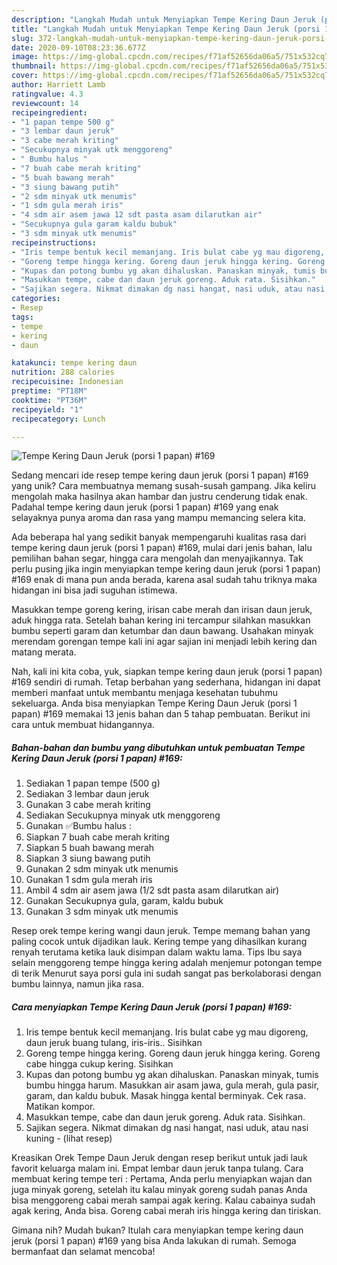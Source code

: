 ```yaml
---
description: "Langkah Mudah untuk Menyiapkan Tempe Kering Daun Jeruk (porsi 1 papan) #169 yang Sempurna"
title: "Langkah Mudah untuk Menyiapkan Tempe Kering Daun Jeruk (porsi 1 papan) #169 yang Sempurna"
slug: 372-langkah-mudah-untuk-menyiapkan-tempe-kering-daun-jeruk-porsi-1-papan-169-yang-sempurna
date: 2020-09-10T08:23:36.677Z
image: https://img-global.cpcdn.com/recipes/f71af52656da06a5/751x532cq70/tempe-kering-daun-jeruk-porsi-1-papan-169-foto-resep-utama.jpg
thumbnail: https://img-global.cpcdn.com/recipes/f71af52656da06a5/751x532cq70/tempe-kering-daun-jeruk-porsi-1-papan-169-foto-resep-utama.jpg
cover: https://img-global.cpcdn.com/recipes/f71af52656da06a5/751x532cq70/tempe-kering-daun-jeruk-porsi-1-papan-169-foto-resep-utama.jpg
author: Harriett Lamb
ratingvalue: 4.3
reviewcount: 14
recipeingredient:
- "1 papan tempe 500 g"
- "3 lembar daun jeruk"
- "3 cabe merah kriting"
- "Secukupnya minyak utk menggoreng"
- " Bumbu halus "
- "7 buah cabe merah kriting"
- "5 buah bawang merah"
- "3 siung bawang putih"
- "2 sdm minyak utk menumis"
- "1 sdm gula merah iris"
- "4 sdm air asem jawa 12 sdt pasta asam dilarutkan air"
- "Secukupnya gula garam kaldu bubuk"
- "3 sdm minyak utk menumis"
recipeinstructions:
- "Iris tempe bentuk kecil memanjang. Iris bulat cabe yg mau digoreng, daun jeruk buang tulang, iris-iris.. Sisihkan"
- "Goreng tempe hingga kering. Goreng daun jeruk hingga kering. Goreng cabe hingga cukup kering. Sisihkan"
- "Kupas dan potong bumbu yg akan dihaluskan. Panaskan minyak, tumis bumbu hingga harum. Masukkan air asam jawa, gula merah, gula pasir, garam, dan kaldu bubuk. Masak hingga kental berminyak. Cek rasa. Matikan kompor."
- "Masukkan tempe, cabe dan daun jeruk goreng. Aduk rata. Sisihkan."
- "Sajikan segera. Nikmat dimakan dg nasi hangat, nasi uduk, atau nasi kuning             (lihat resep)"
categories:
- Resep
tags:
- tempe
- kering
- daun

katakunci: tempe kering daun 
nutrition: 288 calories
recipecuisine: Indonesian
preptime: "PT18M"
cooktime: "PT36M"
recipeyield: "1"
recipecategory: Lunch

---
```



![Tempe Kering Daun Jeruk (porsi 1 papan) #169](https://img-global.cpcdn.com/recipes/f71af52656da06a5/751x532cq70/tempe-kering-daun-jeruk-porsi-1-papan-169-foto-resep-utama.jpg)

Sedang mencari ide resep tempe kering daun jeruk (porsi 1 papan) #169 yang unik? Cara membuatnya memang susah-susah gampang. Jika keliru mengolah maka hasilnya akan hambar dan justru cenderung tidak enak. Padahal tempe kering daun jeruk (porsi 1 papan) #169 yang enak selayaknya punya aroma dan rasa yang mampu memancing selera kita.

Ada beberapa hal yang sedikit banyak mempengaruhi kualitas rasa dari tempe kering daun jeruk (porsi 1 papan) #169, mulai dari jenis bahan, lalu pemilihan bahan segar, hingga cara mengolah dan menyajikannya. Tak perlu pusing jika ingin menyiapkan tempe kering daun jeruk (porsi 1 papan) #169 enak di mana pun anda berada, karena asal sudah tahu triknya maka hidangan ini bisa jadi suguhan istimewa.

Masukkan tempe goreng kering, irisan cabe merah dan irisan daun jeruk, aduk hingga rata. Setelah bahan kering ini tercampur silahkan masukkan bumbu seperti garam dan ketumbar dan daun bawang. Usahakan minyak merendam gorengan tempe kali ini agar sajian ini menjadi lebih kering dan matang merata.


Nah, kali ini kita coba, yuk, siapkan tempe kering daun jeruk (porsi 1 papan) #169 sendiri di rumah. Tetap berbahan yang sederhana, hidangan ini dapat memberi manfaat untuk membantu menjaga kesehatan tubuhmu sekeluarga. Anda bisa menyiapkan Tempe Kering Daun Jeruk (porsi 1 papan) #169 memakai 13 jenis bahan dan 5 tahap pembuatan. Berikut ini cara untuk membuat hidangannya.

<!--inarticleads1-->

##### Bahan-bahan dan bumbu yang dibutuhkan untuk pembuatan Tempe Kering Daun Jeruk (porsi 1 papan) #169:

1. Sediakan 1 papan tempe (500 g)
1. Sediakan 3 lembar daun jeruk
1. Gunakan 3 cabe merah kriting
1. Sediakan Secukupnya minyak utk menggoreng
1. Gunakan  ✅Bumbu halus :
1. Siapkan 7 buah cabe merah kriting
1. Siapkan 5 buah bawang merah
1. Siapkan 3 siung bawang putih
1. Gunakan 2 sdm minyak utk menumis
1. Gunakan 1 sdm gula merah iris
1. Ambil 4 sdm air asem jawa (1/2 sdt pasta asam dilarutkan air)
1. Gunakan Secukupnya gula, garam, kaldu bubuk
1. Gunakan 3 sdm minyak utk menumis


Resep orek tempe kering wangi daun jeruk. Tempe memang bahan yang paling cocok untuk dijadikan lauk. Kering tempe yang dihasilkan kurang renyah terutama ketika lauk disimpan dalam waktu lama. Tips Ibu saya selain menggoreng tempe hingga kering adalah menjemur potongan tempe di terik Menurut saya porsi gula ini sudah sangat pas berkolaborasi dengan bumbu lainnya, namun jika rasa. 

<!--inarticleads2-->

##### Cara menyiapkan Tempe Kering Daun Jeruk (porsi 1 papan) #169:

1. Iris tempe bentuk kecil memanjang. Iris bulat cabe yg mau digoreng, daun jeruk buang tulang, iris-iris.. Sisihkan
1. Goreng tempe hingga kering. Goreng daun jeruk hingga kering. Goreng cabe hingga cukup kering. Sisihkan
1. Kupas dan potong bumbu yg akan dihaluskan. Panaskan minyak, tumis bumbu hingga harum. Masukkan air asam jawa, gula merah, gula pasir, garam, dan kaldu bubuk. Masak hingga kental berminyak. Cek rasa. Matikan kompor.
1. Masukkan tempe, cabe dan daun jeruk goreng. Aduk rata. Sisihkan.
1. Sajikan segera. Nikmat dimakan dg nasi hangat, nasi uduk, atau nasi kuning -             (lihat resep)


Kreasikan Orek Tempe Daun Jeruk dengan resep berikut untuk jadi lauk favorit keluarga malam ini. Empat lembar daun jeruk tanpa tulang. Cara membuat kering tempe teri : Pertama, Anda perlu menyiapkan wajan dan juga minyak goreng, setelah itu kalau minyak goreng sudah panas Anda bisa menggoreng cabai merah sampai agak kering. Kalau cabainya sudah agak kering, Anda bisa. Goreng cabai merah iris hingga kering dan tiriskan. 

Gimana nih? Mudah bukan? Itulah cara menyiapkan tempe kering daun jeruk (porsi 1 papan) #169 yang bisa Anda lakukan di rumah. Semoga bermanfaat dan selamat mencoba!
